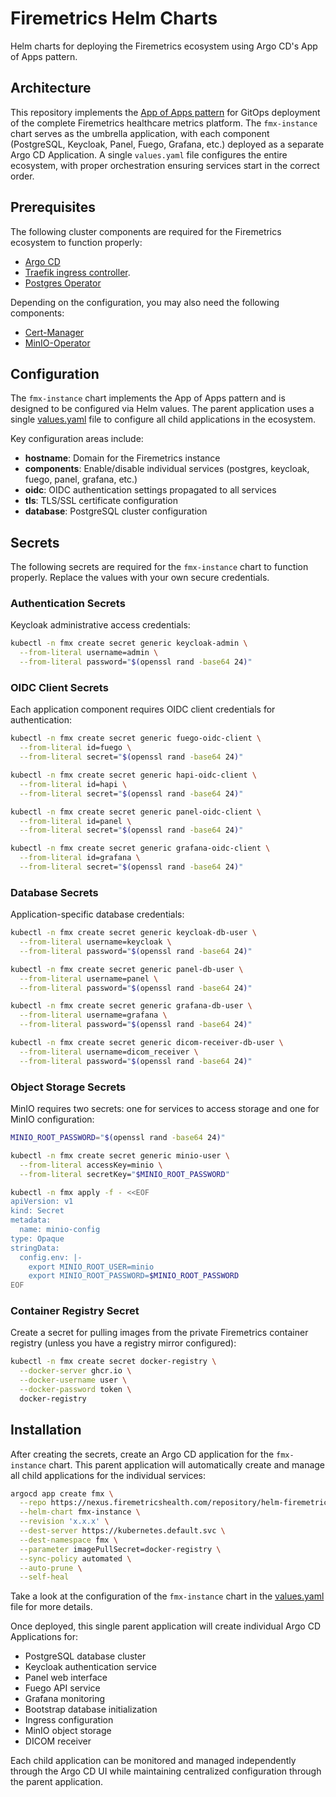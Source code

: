 # Firemetrics Helm Charts

Helm charts for deploying the Firemetrics ecosystem using Argo CD's App of Apps pattern.

## Architecture

This repository implements the [App of Apps pattern](https://argo-cd.readthedocs.io/en/latest/operator-manual/cluster-bootstrapping/#app-of-apps-pattern) for GitOps deployment of the complete Firemetrics healthcare metrics platform. The `fmx-instance` chart serves as the umbrella application, with each component (PostgreSQL, Keycloak, Panel, Fuego, Grafana, etc.) deployed as a separate Argo CD Application. A single `values.yaml` file configures the entire ecosystem, with proper orchestration ensuring services start in the correct order.

## Prerequisites

The following cluster components are required for the Firemetrics ecosystem to function properly:

- [Argo CD](https://argo-cd.readthedocs.io/en/stable/)
- [Traefik ingress controller](https://doc.traefik.io/traefik/getting-started/quick-start-with-kubernetes/).
- [Postgres Operator](https://github.com/zalando/postgres-operator/blob/master/docs/quickstart.md#deployment-options)

Depending on the configuration, you may also need the following components:

- [Cert-Manager](https://cert-manager.io/docs/installation/)
- [MinIO-Operator](https://artifacthub.io/packages/helm/minio-operator/operator)

## Configuration

The `fmx-instance` chart implements the App of Apps pattern and is designed to be configured via Helm values. The parent application uses a single [values.yaml](charts/fmx-instance/values.yaml) file to configure all child applications in the ecosystem.

Key configuration areas include:

- **hostname**: Domain for the Firemetrics instance
- **components**: Enable/disable individual services (postgres, keycloak, fuego, panel, grafana, etc.)
- **oidc**: OIDC authentication settings propagated to all services
- **tls**: TLS/SSL certificate configuration
- **database**: PostgreSQL cluster configuration

## Secrets

The following secrets are required for the `fmx-instance` chart to function properly. Replace the values with your own secure credentials.

### Authentication Secrets

Keycloak administrative access credentials:

```bash
kubectl -n fmx create secret generic keycloak-admin \
  --from-literal username=admin \
  --from-literal password="$(openssl rand -base64 24)"
```

### OIDC Client Secrets

Each application component requires OIDC client credentials for authentication:

```bash
kubectl -n fmx create secret generic fuego-oidc-client \
  --from-literal id=fuego \
  --from-literal secret="$(openssl rand -base64 24)"

kubectl -n fmx create secret generic hapi-oidc-client \
  --from-literal id=hapi \
  --from-literal secret="$(openssl rand -base64 24)"

kubectl -n fmx create secret generic panel-oidc-client \
  --from-literal id=panel \
  --from-literal secret="$(openssl rand -base64 24)"

kubectl -n fmx create secret generic grafana-oidc-client \
  --from-literal id=grafana \
  --from-literal secret="$(openssl rand -base64 24)"
```

### Database Secrets

Application-specific database credentials:

```bash
kubectl -n fmx create secret generic keycloak-db-user \
  --from-literal username=keycloak \
  --from-literal password="$(openssl rand -base64 24)"

kubectl -n fmx create secret generic panel-db-user \
  --from-literal username=panel \
  --from-literal password="$(openssl rand -base64 24)"

kubectl -n fmx create secret generic grafana-db-user \
  --from-literal username=grafana \
  --from-literal password="$(openssl rand -base64 24)"

kubectl -n fmx create secret generic dicom-receiver-db-user \
  --from-literal username=dicom_receiver \
  --from-literal password="$(openssl rand -base64 24)"
```

### Object Storage Secrets

MinIO requires two secrets: one for services to access storage and one for MinIO configuration:

```bash
MINIO_ROOT_PASSWORD="$(openssl rand -base64 24)"

kubectl -n fmx create secret generic minio-user \
  --from-literal accessKey=minio \
  --from-literal secretKey="$MINIO_ROOT_PASSWORD"

kubectl -n fmx apply -f - <<EOF
apiVersion: v1
kind: Secret
metadata:
  name: minio-config
type: Opaque
stringData:
  config.env: |-
    export MINIO_ROOT_USER=minio
    export MINIO_ROOT_PASSWORD=$MINIO_ROOT_PASSWORD
EOF
```

### Container Registry Secret

Create a secret for pulling images from the private Firemetrics container registry (unless you have a registry mirror configured):

```bash
kubectl -n fmx create secret docker-registry \
  --docker-server ghcr.io \
  --docker-username user \
  --docker-password token \
  docker-registry
```

## Installation

After creating the secrets, create an Argo CD application for the `fmx-instance` chart. This parent application will automatically create and manage all child applications for the individual services:

```bash
argocd app create fmx \
  --repo https://nexus.firemetricshealth.com/repository/helm-firemetrics/ \
  --helm-chart fmx-instance \
  --revision 'x.x.x' \
  --dest-server https://kubernetes.default.svc \
  --dest-namespace fmx \
  --parameter imagePullSecret=docker-registry \
  --sync-policy automated \
  --auto-prune \
  --self-heal
```

Take a look at the configuration of the `fmx-instance` chart in the [values.yaml](https://github.com/Firemetrics/fmx-charts/blob/main/charts/fmx-instance/values.yaml) file for more details.

Once deployed, this single parent application will create individual Argo CD Applications for:

- PostgreSQL database cluster
- Keycloak authentication service
- Panel web interface
- Fuego API service
- Grafana monitoring
- Bootstrap database initialization
- Ingress configuration
- MinIO object storage
- DICOM receiver

Each child application can be monitored and managed independently through the Argo CD UI while maintaining centralized configuration through the parent application.

